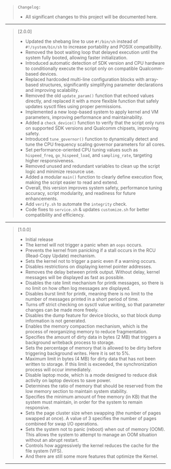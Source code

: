 > `Changelog:`
> - All significant changes to this project will be documented here.
---

> [2.0.0]
>
> - Updated the shebang line to use `#!/bin/sh` instead of `#!/system/bin/sh` to increase portability and POSIX compatibility.
> - Removed the boot waiting loop that delayed execution until the system fully booted, allowing faster initialization.
> - Introduced automatic detection of SDK version and CPU hardware to conditionally execute the script only on compatible Qualcomm-based devices.
> - Replaced hardcoded multi-line configuration blocks with array-based structures, significantly simplifying parameter declarations and improving scalability.
> - Removed the old `update_param()` function that echoed values directly, and replaced it with a more flexible function that safely updates sysctl files using proper permissions.
> - Implemented a new loop-based system to apply kernel and VM parameters, improving performance and maintainability.
> - Added a `check_device()` function to verify that the script only runs on supported SDK versions and Qualcomm chipsets, improving safety.
> - Introduced `tune_governor()` function to dynamically detect and tune the CPU frequency scaling governor parameters for all cores.
> - Set performance-oriented CPU tuning values such as `hispeed_freq`, `go_hispeed_load`, and `sampling_rate`, targeting higher responsiveness.
> - Removed unused and redundant variables to clean up the script logic and minimize resource use.
> - Added a modular `main()` function to clearly define execution flow, making the script easier to read and extend.
> - Overall, this version improves system safety, performance tuning accuracy, script modularity, and readiness for future enhancements.
> - Add `verify.sh` to automate the `integrity` check.
> - Code fixes to `service.sh` & updates `customize.sh` for better compatibility and efficiency.
---

> [1.0.0]
>
> - Initial release 
> - The kernel will not trigger a panic when an `oops` occurs.
> - Prevents the kernel from panicking if a stall occurs in the RCU (Read-Copy Update) mechanism.
> - Sets the kernel not to trigger a panic even if a warning occurs.
> - Disables restrictions on displaying kernel pointer addresses.
> - Removes the delay between printk output. Without delay, kernel messages will be displayed as fast as possible.
> - Disables the rate limit mechanism for printk messages, so there is no limit on how often log messages are displayed.
> - Disables burst limit for printk, meaning there is no limit to the number of messages printed in a short period of time.
> - Turns off strict checking on sysctl value writing, so that parameter changes can be made more freely.
> - Disables the dump feature for device blocks, so that block dump information is not generated.
> - Enables the memory compaction mechanism, which is the process of reorganizing memory to reduce fragmentation.
> - Specifies the amount of dirty data in bytes (2 MB) that triggers a background writeback process to storage.
> - Sets the percentage of memory that is allowed to be dirty before triggering background writes. Here it is set to 5%.
> - Maximum limit in bytes (4 MB) for dirty data that has not been written to storage. If this limit is exceeded, the synchronization process will occur immediately.
> - Disable laptop mode, which is a mode designed to reduce disk activity on laptop devices to save power.
> - Determines the ratio of memory that should be reserved from the low memory section to maintain system stability.
> - Specifies the minimum amount of free memory (in KB) that the system must maintain, in order for the system to remain responsive.
> - Sets the page cluster size when swapping (the number of pages swapped at once). A value of 3 specifies the number of pages combined for swap I/O operations.
> - Sets the system not to panic (reboot) when out of memory (OOM). This allows the system to attempt to manage an OOM situation without an abrupt restart.
> - Controls how aggressively the kernel reduces the cache for the file system (VFS).
> - And there are still some more features that optimize the Kernel.
---
